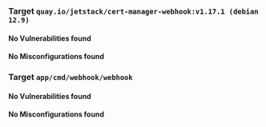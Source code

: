 
<h3>Target <code>quay.io/jetstack/cert-manager-webhook:v1.17.1 (debian 12.9)</code></h3>
<h4>No Vulnerabilities found</h4>
<h4>No Misconfigurations found</h4>
<h3>Target <code>app/cmd/webhook/webhook</code></h3>
<h4>No Vulnerabilities found</h4>
<h4>No Misconfigurations found</h4>
